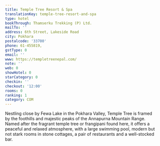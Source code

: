 ```yaml
---
title: Temple Tree Resort & Spa
translationKey: temple-tree-resort-and-spa
type: hotel
bookThrough: Thamserku Trekking (P) Ltd.
mailTo: ''
address: 6th Street, Lakeside Road
city: Pokhara
postalcode: '33700'
phone: 61-455819,
gstType: 0
email: ''
www: https://templetreenepal.com/
note: ''
web: 0
showHotel: 0
starCategory: 0
checkin: ''
checkout: '12:00'
rooms: 0
ranking: 1
category: COM
---
```


Nestling close by Fewa Lake in the Pokhara Valley, Temple Tree is framed by the foothills and majestic peaks of the Annapurna Mountain Range. Named after the fragrant temple tree or frangipani found here, it offers a peaceful and relaxed atmosphere, with a large swimming pool, modern but not stark rooms in stone cottages, a pair of restaurants and a well-stocked bar.